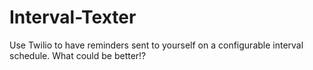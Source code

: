 Interval-Texter
===============
Use Twilio to have reminders sent to yourself on a configurable interval schedule.  What could be better!?
